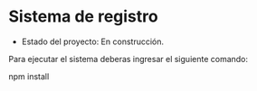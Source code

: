 <h1> Sistema de registro </h1>

- Estado del proyecto: En construcción.

Para ejecutar el sistema deberas ingresar el siguiente comando:

npm install

